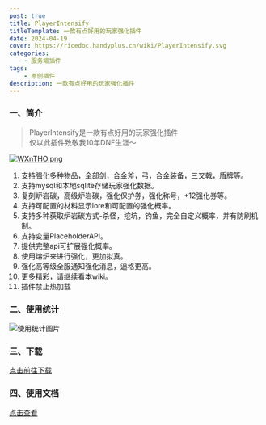 ```yaml
---
post: true
title: PlayerIntensify
titleTemplate: 一款有点好用的玩家强化插件
date: 2024-04-19
cover: https://ricedoc.handyplus.cn/wiki/PlayerIntensify.svg
categories:
    - 服务端插件
tags:
    - 原创插件
description: 一款有点好用的玩家强化插件
---
```


### 一、简介

> PlayerIntensify是一款有点好用的玩家强化插件  
> 仅以此插件致敬我10年DNF生涯～

[![WXnTHO.png](https://z3.ax1x.com/2021/07/30/WXnTHO.png)](https://imgtu.com/i/WXnTHO)

1. 支持强化多种物品，全部剑，合金斧，弓，合金装备，三叉戟，盾牌等。
2. 支持mysql和本地sqlite存储玩家强化数据。
3. 复刻炉岩碳，高级炉岩碳，强化保护券，强化称号，+12强化券等。
4. 支持可配置的材料显示lore和可配置的强化概率。
5. 支持多种获取炉岩碳方式-杀怪，挖坑，钓鱼，完全自定义概率，并有防刷机制。
6. 支持变量PlaceholderAPI。
7. 提供完整api可扩展强化概率。
8. 使用熔炉来进行强化，更加拟真。
9. 强化高等级全服通知强化消息，逼格更高。
10. 更多精彩，请继续看本wiki。
11. 插件禁止热加载

### 二、[使用统计](https://bstats.org/plugin/bukkit/PlayerIntensify/10303)

![使用统计图片](https://bstats.org/signatures/bukkit/PlayerIntensify.svg)

### 三、下载

[点击前往下载](https://www.alipan.com/s/HjPyGxVA1h4)

### 四、使用文档

[点击查看](https://ricedoc.handyplus.cn/wiki/PlayerIntensify/README)
